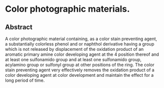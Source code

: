 # Color photographic materials.

## Abstract
A color photographic material containing, as a color stain preventing agent, a substantially colorless phenol and or naphthol derivative having a group which is not released by displacement of the oxidation product of an aromatic primary amine color developing agent at the 4 position thereof and at least one sulfonamido group and at least one sulfonamido group, acylamino group or sulfonyl group at other positions of the ring. The color stain preventing agent very effectively removes the oxidation product of a color developing agent at color development and maintain the effect for a long period of time.